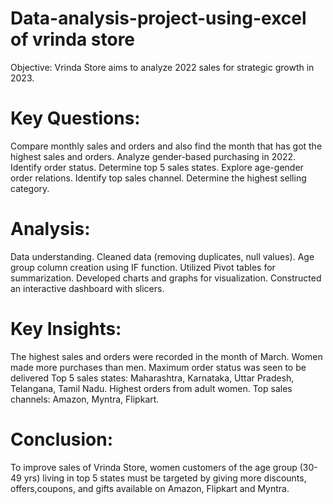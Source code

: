 # Data-analysis-project-using-excel of vrinda store 
Objective:
Vrinda Store aims to analyze 2022 sales for strategic growth in 2023.

# Key Questions:
Compare monthly sales and orders and also find the month that has got the highest sales and orders.
Analyze gender-based purchasing in 2022.
Identify order status.
Determine top 5 sales states.
Explore age-gender order relations.
Identify top sales channel.
Determine the highest selling category.

# Analysis:
Data understanding.
Cleaned data (removing duplicates, null values).
Age group column creation using IF function.
Utilized Pivot tables for summarization.
Developed charts and graphs for visualization.
Constructed an interactive dashboard with slicers.

# Key Insights:
The highest sales and orders were recorded in the month of March.
Women made more purchases than men.
Maximum order status was seen to be delivered
Top 5 sales states: Maharashtra, Karnataka, Uttar Pradesh, Telangana, Tamil Nadu.
Highest orders from adult women.
Top sales channels: Amazon, Myntra, Flipkart.

# Conclusion:
To improve sales of Vrinda Store, women customers of the age group (30-49 yrs) living in top 5 states must be targeted   by giving more discounts, offers,coupons, and gifts available on Amazon, Flipkart and Myntra.

